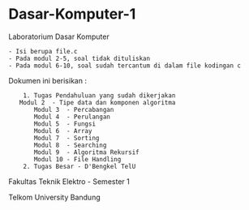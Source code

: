 # Dasar-Komputer-1
Laboratorium Dasar Komputer

	- Isi berupa file.c
	- Pada modul 2-5, soal tidak dituliskan
	- Pada modul 6-10, soal sudah tercantum di dalam file kodingan c

Dokumen ini berisikan :
	
        1. Tugas Pendahuluan yang sudah dikerjakan
	   Modul 2  - Tipe data dan komponen algoritma
           Modul 3  - Percabangan
           Modul 4  - Perulangan
           Modul 5  - Fungsi
           Modul 6  - Array
           Modul 7  - Sorting
           Modul 8  - Searching
           Modul 9  - Algoritma Rekursif
           Modul 10 - File Handling 
        2. Tugas Besar - D'Bengkel TelU
	
Fakultas Teknik Elektro - Semester 1 

Telkom University Bandung
